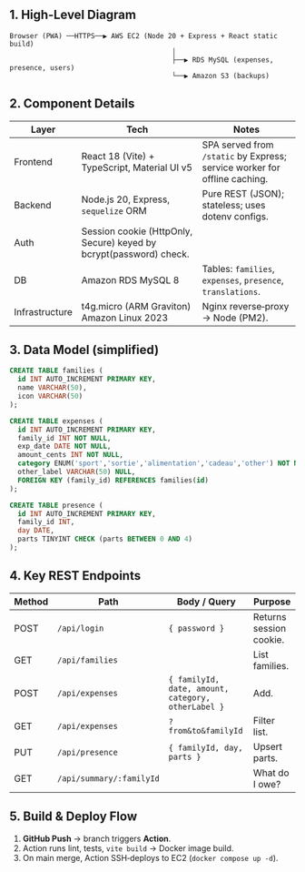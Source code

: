 ## 1. High‑Level Diagram

```
Browser (PWA) ──HTTPS──▶ AWS EC2 (Node 20 + Express + React static build)
                                        │
                                        ├──▶ RDS MySQL (expenses, presence, users)
                                        └──▶ Amazon S3 (backups)
```

## 2. Component Details

| Layer          | Tech                                                               | Notes                                                                     |
| -------------- | ------------------------------------------------------------------ | ------------------------------------------------------------------------- |
| Frontend       | React 18 (Vite) + TypeScript, Material UI v5                       | SPA served from `/static` by Express; service worker for offline caching. |
| Backend        | Node.js 20, Express, `sequelize` ORM                               | Pure REST (JSON); stateless; uses dotenv configs.                         |
| Auth           | Session cookie (HttpOnly, Secure) keyed by bcrypt(password) check. |                                                                           |
| DB             | Amazon RDS MySQL 8                                                 | Tables: `families`, `expenses`, `presence`, `translations`.               |
| Infrastructure | t4g.micro (ARM Graviton) Amazon Linux 2023                         | Nginx reverse‑proxy → Node (PM2).                                         |

## 3. Data Model (simplified)

```sql
CREATE TABLE families (
  id INT AUTO_INCREMENT PRIMARY KEY,
  name VARCHAR(50),
  icon VARCHAR(50)
);

CREATE TABLE expenses (
  id INT AUTO_INCREMENT PRIMARY KEY,
  family_id INT NOT NULL,
  exp_date DATE NOT NULL,
  amount_cents INT NOT NULL,
  category ENUM('sport','sortie','alimentation','cadeau','other') NOT NULL,
  other_label VARCHAR(50) NULL,
  FOREIGN KEY (family_id) REFERENCES families(id)
);

CREATE TABLE presence (
  id INT AUTO_INCREMENT PRIMARY KEY,
  family_id INT,
  day DATE,
  parts TINYINT CHECK (parts BETWEEN 0 AND 4)
);
```

## 4. Key REST Endpoints

| Method | Path                     | Body / Query                                       | Purpose                 |
| ------ | ------------------------ | -------------------------------------------------- | ----------------------- |
| POST   | `/api/login`             | `{ password }`                                     | Returns session cookie. |
| GET    | `/api/families`          |                                                    | List families.          |
| POST   | `/api/expenses`          | `{ familyId, date, amount, category, otherLabel }` | Add.                    |
| GET    | `/api/expenses`          | `?from&to&familyId`                                | Filter list.            |
| PUT    | `/api/presence`          | `{ familyId, day, parts }`                         | Upsert parts.           |
| GET    | `/api/summary/:familyId` |                                                    | What do I owe?          |

## 5. Build & Deploy Flow

1. **GitHub Push** → branch triggers **Action**.
2. Action runs lint, tests, `vite build` → Docker image build.
3. On main merge, Action SSH‑deploys to EC2 (`docker compose up -d`).
